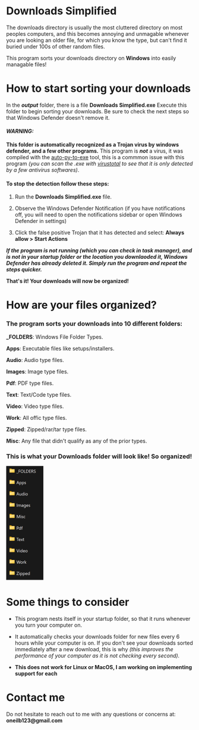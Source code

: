 # Downloads Simplified

The downloads directory is usually the most cluttered directory on most peoples computers, and this becomes annoying and unmagable whenever you are looking an older file, for which you know the type, but can't find it buried under 100s of other random files.

This program sorts your downloads directory on **Windows** into easily managable files!

# How to start sorting your downloads

In the ***output*** folder, there is a file **Downloads Simplified.exe**
Execute this folder to begin sorting your downloads. Be sure to check the next steps so that Windows Defender doesn't remove it.

#### ***WARNING:*** 
**This folder is automatically recognized as a Trojan virus by windows defender, and a few other programs.** This program is ***not*** a virus, it was compiled with the [auto-py-to-exe](https://pypi.org/project/auto-py-to-exe/) tool, this is a commmon issue with this program *(you can scan the .exe with [virustotal](https://www.virustotal.com/gui/home/upload) to see that it is only detected by a few antivirus softwares)*.

#### To stop the detection follow these steps:

1. Run the **Downloads Simplified.exe** file.  
<p></p>

2. Observe the Windows Defender Notification (if you have notifications off, you will need to open the notifications sidebar or open Windows Defender in settings)
<p></p>

3. Click the false positive Trojan that it has detected and select: **Always allow > Start Actions**  

***If the program is not running (which you can check in task manager), and is not in your startup folder or the location you downlaoded it, Windows Defender has already deleted it. Simply run the program and repeat the steps quicker.***

**That's it! Your downloads will now be organized!**

# How are your files organized?

### The program sorts your downloads into 10 different folders:

**_FOLDERS**: Windows File Folder Types. 

**Apps**: Executable files like setups/installers.

**Audio**: Audio type files.

**Images**: Image type files.

**Pdf**: PDF type files.                

**Text**: Text/Code type files.

**Video**: Video type files.

**Work**: All offic type files.

**Zipped**: Zipped/rar/tar type files.

**Misc**: Any file that didn't qualify as any of the prior types.

### **This is what your Downloads folder will look like! So organized!**

<img src="./Images/Demo.png" alt="drawing" width="100"/>

# **Some things to consider**

- This program nests itself in your startup folder, so that it runs whenever you turn your computer on.
<p></p>

- It automatically checks your downloads folder for new files every 6 hours while your computer is on. If you don't see your downloads sorted immediately after a new download, this is why *(this improves the performance of your computer as it is not checking every second).*
<p></p>

- **This does not work for Linux or MacOS, I am working on implementing support for each**

# Contact me
Do not hesitate to reach out to me with any questions or concerns at:
__oneilb123@gmail.com__